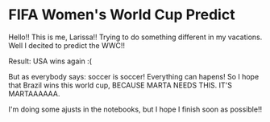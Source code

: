 # FIFA Women's World Cup Predict

Hello!! This is me, Larissa!! Trying to do something different in my vacations. Well I decited to predict the WWC!!

Result: USA wins again :(

But as everybody says: soccer is soccer! Everything can hapens! So I hope that Brazil wins this world cup, BECAUSE MARTA NEEDS THIS. IT'S MARTAAAAAA. 

I'm doing some ajusts in the notebooks, but I hope I finish soon as possible!!
